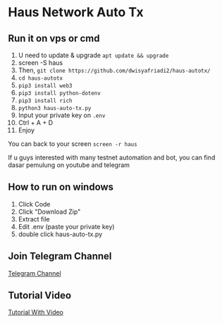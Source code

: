 # Haus Network Auto Tx

## Run it on vps or cmd

1. U need to update & upgrade ``apt update && upgrade``
2. screen -S haus
3. Then, ``git clone https://github.com/dwisyafriadi2/haus-autotx/``
4. ``cd haus-autotx``
5. ``pip3 install web3``
6. ``pip3 install python-dotenv``
7. ``pip3 install rich``
8. ``python3 haus-auto-tx.py``
9. Input your private key on `.env`
10. Ctrl + A + D
11. Enjoy

You can back to your screen ``screen -r haus``

If u guys interested with many testnet automation and bot, you can find dasar pemulung on youtube and telegram

## How to run on windows
1. Click Code 
2. Click "Download Zip"
3. Extract file
4. Edit .env (paste your private key)
5. double click haus-auto-tx.py

## Join Telegram Channel
[Telegram Channel](https://t.me/dasarpemulung)

## Tutorial Video

[Tutorial With Video](https://youtu.be/i-87X0Zu_d8?si=dRZYh7zsO_1Eklot)

